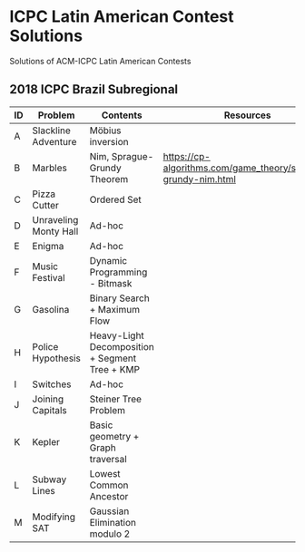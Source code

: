 # ICPC Latin American Contest Solutions

Solutions of ACM-ICPC Latin American Contests

## 2018 ICPC Brazil Subregional
| ID | Problem | Contents | Resources | Similar problems | 
| --- | --- | --- | --- | --- |
| A | Slackline Adventure | Möbius inversion | |
| B | Marbles | Nim, Sprague-Grundy Theorem | https://cp-algorithms.com/game_theory/sprague-grundy-nim.html |
| C | Pizza Cutter | Ordered Set | | https://www.spoj.com/problems/INVCNT/|
| D | Unraveling Monty Hall | Ad-hoc | |
| E | Enigma | Ad-hoc | |
| F | Music Festival | Dynamic Programming - Bitmask | | 
| G | Gasolina | Binary Search + Maximum Flow | |
| H | Police Hypothesis | Heavy-Light Decomposition + Segment Tree + KMP | |
| I | Switches | Ad-hoc | |
| J | Joining Capitals | Steiner Tree Problem | |
| K | Kepler | Basic geometry + Graph traversal | |
| L | Subway Lines| Lowest Common Ancestor | |
| M | Modifying SAT | Gaussian Elimination modulo 2 | |